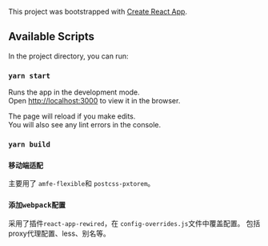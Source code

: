 This project was bootstrapped with [Create React App](https://github.com/facebook/create-react-app).

## Available Scripts

In the project directory, you can run:

### `yarn start`

Runs the app in the development mode.<br />
Open [http://localhost:3000](http://localhost:3000) to view it in the browser.

The page will reload if you make edits.<br />
You will also see any lint errors in the console.

### `yarn build`

### `移动端适配`
主要用了 `amfe-flexible`和 `postcss-pxtorem`。

### `添加webpack配置`
采用了插件`react-app-rewired`，在 `config-overrides.js`文件中覆盖配置。
包括proxy代理配置、less、别名等。
